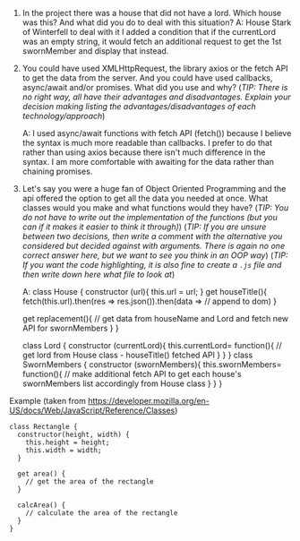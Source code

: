 1. In the project there was a house that did not have a lord. Which house was this? And what did you do to deal with this situation?
   A: House Stark of Winterfell
   to deal with it I added a condition that if the currentLord was an empty string, it would fetch an additional request to get the 1st swornMember and display that instead.

2. You could have used XMLHttpRequest, the library axios or the fetch API to get the data from the server. And you could have used callbacks, async/await and/or promises. What did you use and why?
   (_TIP: There is no right way, all have their advantages and disadvantages. Explain your decision making listing the advantages/disadvantages of each technology/approach_)

   A: I used async/await functions with fetch API (fetch()) because I believe the syntax is much more readable than callbacks. I prefer to do that rather than using axios because there isn't much difference in the syntax. I am more comfortable with awaiting for the data rather than chaining promises.

3. Let's say you were a huge fan of Object Oriented Programming and the api offered the option to get all the data you needed at once. What classes would you make and what functions would they have?
   (_TIP: You do not have to write out the implementation of the functions (but you can if it makes it easier to think it through)_)
   (_TIP: If you are unsure between two decisions, then write a comment with the alternative you considered but decided against with arguments. There is again no one correct answer here, but we want to see you think in an OOP way_)
   (_TIP: If you want the code highlighting, it is also fine to create a `.js` file and then write down here what file to look at_)

   A:
   class House {
   constructor (url){
   this.url = url;
   }
   get houseTitle(){
   fetch(this.url).then(res => res.json()).then(data => // append to dom)
   }

   get replacement(){
   // get data from houseName and Lord and fetch new API for swornMembers
   }
   }

   class Lord {
   constructor (currentLord){
   this.currentLord= function(){
   // get lord from House class - houseTitle() fetched API
   }
   }
   }
   class SwornMembers {
   constructor (swornMembers){
   this.swornMembers= function(){
   // make additional fetch API to get each house's swornMembers list accordingly from House class
   }
   }
   }

Example (taken from https://developer.mozilla.org/en-US/docs/Web/JavaScript/Reference/Classes)

```
class Rectangle {
  constructor(height, width) {
    this.height = height;
    this.width = width;
  }

  get area() {
    // get the area of the rectangle
  }

  calcArea() {
    // calculate the area of the rectangle
  }
}
```
